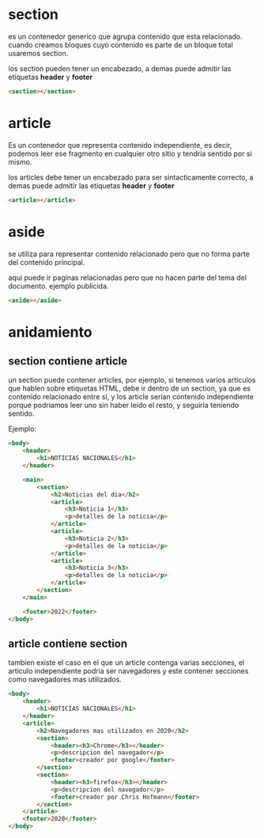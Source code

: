 # section

es un contenedor generico que agrupa contenido que esta relacionado. cuando creamos bloques cuyo contenido es parte de un bloque total usaremos section.

los section pueden tener un encabezado, a demas puede admitir las etiquetas **header** y **footer**

```HTML
<section></section>
```

# article
Es un contenedor que representa contenido independiente, es decir, podemos leer ese fragmento en cualquier otro sitio y tendria sentido por si mismo.

los articles debe tener un encabezado para ser sintacticamente correcto, a demas puede admitir las etiquetas **header** y **footer**
```HTML
<article></article>
```
# aside
se utiliza para representar contenido relacionado pero que no forma parte del contenido principal.

aqui puede ir paginas relacionadas pero que no hacen parte del tema del documento. ejemplo publicida. 
```HTML
<aside></aside>
```
# anidamiento

## section contiene article

un section puede contener articles, por ejemplo, si tenemos varios articulos que hablen sobre etiquetas HTML, debe ir dentro de un section, ya que es contenido relacionado entre si, y los article serian contenido independiente porque podriamos leer uno sin haber leido el resto, y seguiria teniendo sentido.

Ejemplo:

```HTML
<body>
    <header>
        <h1>NOTICIAS NACIONALES</h1>
    </header>

    <main>
        <section>
            <h2>Noticias del dia</h2>
            <article>
                <h3>Noticia 1</h3>
                <p>detalles de la noticia</p>
            </article>
            <article>
                <h3>Noticia 2</h3>
                <p>detalles de la noticia</p>
            </article>
            <article>
                <h3>Noticia 3</h3>
                <p>detalles de la noticia</p>
            </article>
        </section>
    </main>

    <footer>2022</footer>
</body>
```
## article contiene section

tambien existe el caso en el que un article contenga varias secciones, el articulo independiente podria ser navegadores y este contener secciones como navegadores mas utilizados. 

```HTML
<body>
    <header>
        <h1>NOTICIAS NACIONALES</h1>
    </header>
    <article>
        <h2>Navegadores mas utilizados en 2020</h2>
        <section>
            <header><h3>Chrome</h3></header>
            <p>descripcion del navegador</p>
            <footer>creador por google</footer>
        </section>
        <section>
            <header><h3>firefox</h3></header>
            <p>descripcion del navegador</p>
            <footer>creador por Chris Hofmann</footer>
        </section>
    </article>
    <footer>2020</footer>
</body>
```
